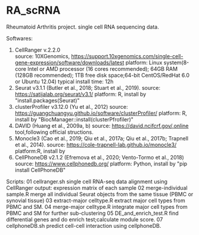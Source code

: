 # RA_scRNA
Rheumatoid Arthritis project. single cell RNA sequencing data.

Softwares:
1. CellRanger v.2.2.0	
source: 10XGenomics, https://support.10xgenomics.com/single-cell-gene-expression/software/downloads/latest
platform: Linux system(8-core Intel or AMD processor (16 cores recommended); 64GB RAM (128GB recommended); 1TB free disk space;64-bit CentOS/RedHat 6.0 or Ubuntu 12.04)
typical install time: 12h
2. Seurat v3.1.1	(Butler et al., 2018; Stuart et al., 2019).
source: https://satijalab.org/seurat/v3.1/
platform: R, install by "install.packages(Seurat)"
3. clusterProfiler v3.12.0	(Yu et al., 2012)
source: https://guangchuangyu.github.io/software/clusterProfiler/
platform: R, install by "BiocManager::install(clusterPfrofiler)"
4. DAVID	(Huang et al., 2009a, b)
source: https://david.ncifcrf.gov/,online tool,following official structions.
5. Monocle3	(Cao et al., 2019; Qiu et al., 2017a; Qiu et al., 2017b; Trapnell et al., 2014).
source: https://cole-trapnell-lab.github.io/monocle3/
platform:R, install by 
6. CellPhoneDB v2.1.2 (Efremova et al., 2020; Vento-Tormo et al., 2018)
source: https://www.cellphonedb.org/
platform: Python, install by "pip install CellPhoneDB"

Scripts:
01 cellranger.sh
single cell RNA-seq data alignment using CellRanger
output: expression matrix of each sample
02 merge-individual sample.R
merge all individual Seurat objects from the same tissue (PBMC or synovial tissue)
03 extract-major celltype.R
extract major cell types from PBMC and SM.
04 merge-major celltype.R
integrate major cell types from PBMC and SM for further sub-clustering
05 DE_and_enrich_test.R
find differential genes and do enrich test;calculate module score.
07 cellphoneDB.sh
predict cell-cell interaction using cellphoneDB. 
